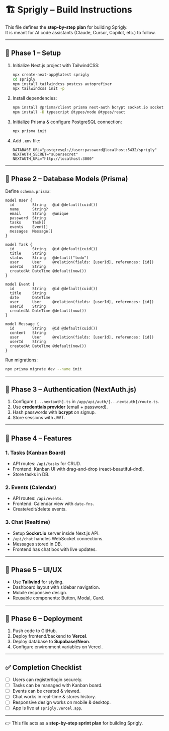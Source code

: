 # 🏗️ Sprigly – Build Instructions

This file defines the **step-by-step plan** for building Sprigly.  
It is meant for AI code assistants (Claude, Cursor, Copilot, etc.) to follow.  

---

## 🔹 Phase 1 – Setup

1. Initialize Next.js project with TailwindCSS:
   ```bash
   npx create-next-app@latest sprigly
   cd sprigly
   npm install tailwindcss postcss autoprefixer
   npx tailwindcss init -p
   ```

2. Install dependencies:
   ```bash
   npm install @prisma/client prisma next-auth bcrypt socket.io socket.io-client react-beautiful-dnd date-fns
   npm install -D typescript @types/node @types/react
   ```

3. Initialize Prisma & configure PostgreSQL connection:
   ```bash
   npx prisma init
   ```

4. Add `.env` file:
   ```env
   DATABASE_URL="postgresql://user:password@localhost:5432/sprigly"
   NEXTAUTH_SECRET="supersecret"
   NEXTAUTH_URL="http://localhost:3000"
   ```

---

## 🔹 Phase 2 – Database Models (Prisma)

Define `schema.prisma`:

```prisma
model User {
  id        String   @id @default(cuid())
  name      String?
  email     String   @unique
  password  String
  tasks     Task[]
  events    Event[]
  messages  Message[]
}

model Task {
  id        String   @id @default(cuid())
  title     String
  status    String   @default("todo")
  user      User     @relation(fields: [userId], references: [id])
  userId    String
  createdAt DateTime @default(now())
}

model Event {
  id        String   @id @default(cuid())
  title     String
  date      DateTime
  user      User     @relation(fields: [userId], references: [id])
  userId    String
  createdAt DateTime @default(now())
}

model Message {
  id        String   @id @default(cuid())
  content   String
  user      User     @relation(fields: [userId], references: [id])
  userId    String
  createdAt DateTime @default(now())
}
```

Run migrations:
```bash
npx prisma migrate dev --name init
```

---

## 🔹 Phase 3 – Authentication (NextAuth.js)

1. Configure `[...nextauth].ts` in `/app/api/auth/[...nextauth]/route.ts`.
2. Use **credentials provider** (email + password).  
3. Hash passwords with **bcrypt** on signup.  
4. Store sessions with JWT.  

---

## 🔹 Phase 4 – Features

### 1. Tasks (Kanban Board)
- API routes: `/api/tasks` for CRUD.  
- Frontend: Kanban UI with drag-and-drop (react-beautiful-dnd).  
- Store tasks in DB.  

### 2. Events (Calendar)
- API routes: `/api/events`.  
- Frontend: Calendar view with `date-fns`.  
- Create/edit/delete events.  

### 3. Chat (Realtime)
- Setup **Socket.io** server inside Next.js API.  
- `/api/chat` handles WebSocket connections.  
- Messages stored in DB.  
- Frontend has chat box with live updates.  

---

## 🔹 Phase 5 – UI/UX

- Use **Tailwind** for styling.  
- Dashboard layout with sidebar navigation.  
- Mobile responsive design.  
- Reusable components: Button, Modal, Card.  

---

## 🔹 Phase 6 – Deployment

1. Push code to GitHub.  
2. Deploy frontend/backend to **Vercel**.  
3. Deploy database to **Supabase/Neon**.  
4. Configure environment variables on Vercel.  

---

## ✅ Completion Checklist

- [ ] Users can register/login securely.  
- [ ] Tasks can be managed with Kanban board.  
- [ ] Events can be created & viewed.  
- [ ] Chat works in real-time & stores history.  
- [ ] Responsive design works on mobile & desktop.  
- [ ] App is live at `sprigly.vercel.app`.  

---

👉 This file acts as a **step-by-step sprint plan** for building Sprigly.  